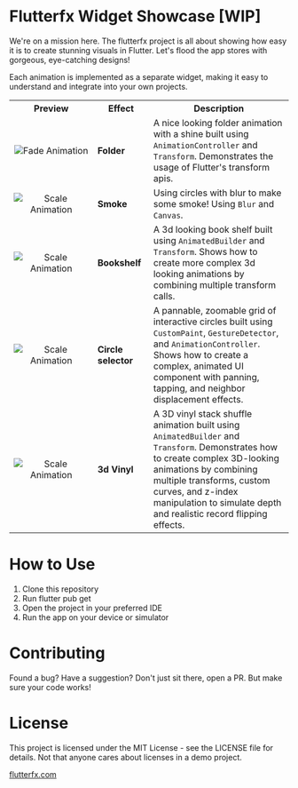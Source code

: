# Flutterfx Widget Showcase [WIP]


We're on a mission here. The flutterfx project is all about showing how easy it is to create stunning visuals in Flutter. Let's flood the app stores with gorgeous, eye-catching designs!

Each animation is implemented as a separate widget, making it easy to understand and integrate into your own projects.

<table>
  <tr>
    <th width="30%">Preview</th>
    <th width="20%">Effect</th>
    <th width="50%">Description</th>
  </tr>
  <tr>
    <td align="center">
      <img src="https://github.com/flutterfx/flutterfx_widgets/blob/main/external_asset/showcase_white_bg.gif" alt="Fade Animation" style="max-width:200px;">
    </td>
    <td><strong>Folder</strong></td>
    <td>
      A nice looking folder animation with a shine built using <code>AnimationController</code> and <code>Transform</code>. 
      Demonstrates the usage of Flutter's transform apis.
    </td>
  </tr>
  <tr>
    <td align="center">
      <img src="https://github.com/flutterfx/flutterfx_widgets/blob/main/external_asset/showcase_smoke.gif" alt="Scale Animation" style="max-width:200px;">
    </td>
    <td><strong>Smoke</strong></td>
    <td>
      Using circles with blur to make some smoke! Using <code>Blur</code> and <code>Canvas</code>.
    </td>
  </tr>
  <tr>
    <td align="center">
      <img src="https://github.com/flutterfx/flutterfx_widgets/blob/main/external_asset/gif_short.gif" alt="Scale Animation" style="max-width:200px;">
    </td>
    <td><strong>Bookshelf</strong></td>
    <td>
      A 3d looking book shelf built using <code>AnimatedBuilder</code> and <code>Transform</code>. 
      Shows how to create more complex 3d looking animations by combining multiple transform calls.
    </td>
  </tr>
  <tr>
    <td align="center">
      <img src="https://github.com/flutterfx/flutterfx_widgets/blob/main/external_asset/showcase_circle_selector.gif" alt="Scale Animation" style="max-width:200px;">
    </td>
    <td><strong>Circle selector</strong></td>
    <td>
      A pannable, zoomable grid of interactive circles built using <code>CustomPaint</code>, <code>GestureDetector</code>, and <code>AnimationController</code>.
      Shows how to create a complex, animated UI component with panning, tapping, and neighbor displacement effects.
    </td>
  </tr>
  <tr>
    <td align="center">
      <img src="https://github.com/flutterfx/flutterfx_widgets/blob/main/external_asset/showcase_3d_vinyl.gif" alt="Scale Animation" style="max-width:200px;">
    </td>
    <td><strong>3d Vinyl</strong></td>
    <td>
      A 3D vinyl stack shuffle animation built using <code>AnimatedBuilder</code> and <code>Transform</code>. Demonstrates how to create complex 3D-looking animations by combining multiple transforms, custom curves, and z-index manipulation to simulate depth and realistic record flipping effects.
    </td>
  </tr>
  <!-- Add more rows here as we create new fx-widgets -->
</table>



# How to Use

1. Clone this repository
2. Run flutter pub get
3. Open the project in your preferred IDE
4. Run the app on your device or simulator


# Contributing

Found a bug? Have a suggestion? Don't just sit there, open a PR. But make sure your code works!

# License
This project is licensed under the MIT License - see the LICENSE file for details. Not that anyone cares about licenses in a demo project.

[flutterfx.com](https://flutterfx.com/)



